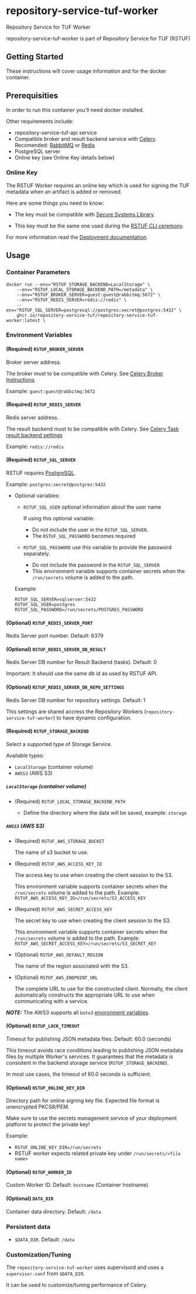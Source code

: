 # repository-service-tuf-worker

Repository Service for TUF Worker

repository-service-tuf-worker is part of Repository Service for TUF (RSTUF)

## Getting Started

These instructions will cover usage information and for the docker container.

## Prerequisities


In order to run this container you'll need docker installed.

Other requirements include:

* repository-service-tuf-api service
* Compatible broker and result backend service with
  [Celery](https://docs.celeryq.dev/en/stable/getting-started/backends-and-brokers/index.html).
  Recomended: [RabbitMQ](https://www.rabbitmq.com) or [Redis](https://redis.com)
* PostgreSQL server
* Online key (see Online Key details below)

### Online Key
The RSTUF Worker requires an online key which is used for signing the TUF
metadata when an artifact is added or removed.

Here are some things you need to know:
* The key must be compatible with
  [Secure Systems Library](https://github.com/secure-systems-lab/securesystemslib).

* This key must be the same one used during the [RSTUF CLI ceremony](https://repository-service-tuf.readthedocs.io/en/latest/guide/repository-service-tuf-cli/index.html#ceremony-ceremony).

For more information read the [Deployment documentation](https://repository-service-tuf.readthedocs.io/en/latest/guide/deployment/index.html).

## Usage

### Container Parameters

```shell
docker run --env="RSTUF_STORAGE_BACKEND=LocalStorage" \
    --env="RSTUF_LOCAL_STORAGE_BACKEND_PATH=/metadata" \
    --env="RSTUF_BROKER_SERVER=guest:guest@rabbitmq:5672" \
    --env="RSTUF_REDIS_SERVER=redis://redis" \
    --env="RSTUF_SQL_SERVER=postgresql://postgres:secret@postgres:5432" \
    ghcr.io/repository-service-tuf/repository-service-tuf-worker:latest \
```


### Environment Variables

#### (Required) `RSTUF_BROKER_SERVER`

Broker server address.

The broker must to be compatible with Celery.
See [Celery Broker Instructions](https://docs.celeryq.dev/en/stable/getting-started/backends-and-brokers/index.html#broker-instructions)

Example: `guest:guest@rabbitmq:5672`

#### (Required) `RSTUF_REDIS_SERVER`

Redis server address.

The result backend must to be compatible with Celery. See
[Celery Task result backend settings](https://docs.celeryq.dev/en/stable/userguide/configuration.html#task-result-backend-settings)

Example: `redis://redis`

#### (Required) `RSTUF_SQL_SERVER`

RSTUF requires [PostgreSQL](https://www.postgresql.org).

Example: `postgres:secret@postgres:5432`

* Optional variables:

  * `RSTUF_SQL_USER` optional information about the user name

    If using this optional variable:
    - Do not include the user in the `RSTUF_SQL_SERVER`.
    - The `RSTUF_SQL_PASSWORD` becomes required

  * `RSTUF_SQL_PASSWORD` use this variable to provide the password separately.
    - Do not include the password in the `RSTUF_SQL_SERVER`
    - This environment variable supports container secrets when the `/run/secrets`
      volume is added to the path.

  Example:
  ```
  RSTUF_SQL_SERVER=sqlserver:5432
  RSTUF_SQL_USER=postgres
  RSTUF_SQL_PASSWORD=/run/secrets/POSTGRES_PASSWORD
  ```

#### (Optional) `RSTUF_REDIS_SERVER_PORT`

Redis Server port number. Default: 6379

#### (Optional) `RSTUF_REDIS_SERVER_DB_RESULT`

Redis Server DB number for Result Backend (tasks). Default: 0

Important: It should use the same db id as used by RSTUF API.

#### (Optional) `RSTUF_REDIS_SERVER_DB_REPO_SETTINGS`

Redis Server DB number for repository settings. Default: 1

This settings are shared accress the Repository Workers
(``repository-service-tuf-worker``) to have dynamic configuration.

#### (Required) `RSTUF_STORAGE_BACKEND`

Select a supported type of Storage Service.

Available types:

* `LocalStorage` (container volume)
* `AWSS3` (AWS S3)

##### `LocalStorage` (container volume)

* (Required) ``RSTUF_LOCAL_STORAGE_BACKEND_PATH``

  - Define the directory where the data will be saved, example: `storage`

##### `AWSS3` (AWS S3)

* (Required) ``RSTUF_AWS_STORAGE_BUCKET``

  The name of s3 bucket to use.

* (Required) ``RSTUF_AWS_ACCESS_KEY_ID``

  The access key to use when creating the client session to the S3.

  This environment variable supports container secrets when the ``/run/secrets``
  volume is added to the path.
  Example: `RSTUF_AWS_ACCESS_KEY_ID=/run/secrets/S3_ACCESS_KEY`

* (Required) ``RSTUF_AWS_SECRET_ACCESS_KEY``

  The secret key to use when creating the client session to the S3.

  This environment variable supports container secrets when the ``/run/secrets``
  volume is added to the path.
  Example: ``RSTUF_AWS_SECRET_ACCESS_KEY=/run/secrets/S3_SECRET_KEY``

* (Optional) ``RSTUF_AWS_DEFAULT_REGION``

  The name of the region associated with the S3.

* (Optional) ``RSTUF_AWS_ENDPOINT_URL``

  The complete URL to use for the constructed client. Normally, the
  client automatically constructs the appropriate URL to use when
  communicating with a service.

**_NOTE:_**  The AWS3 supports all `boto3`
[environment variables](https://boto3.amazonaws.com/v1/documentation/api/latest/guide/configuration.html#using-environment-variables).

#### (Optional) `RSTUF_LOCK_TIMEOUT`

Timeout for publishing JSON metadata files. Default: 60.0 (seconds)

This timeout avoids race conditions leading to publishing JSON metadata files by multiple
Worker's services. It guarantees that the metadata is consistent in the backend
storage service (`RSTUF_STORAGE_BACKEND`).

In most use cases, the timeout of 60.0 seconds is sufficient.

#### (Optional) `RSTUF_ONLINE_KEY_DIR`

Directory path for online signing key file. Expected file format is unencrypted PKCS8/PEM.

Make sure to use the secrets management service of your deployment platform to
protect the private key!

Example:
- `RSTUF_ONLINE_KEY_DIR=/run/secrets`
- RSTUF worker expects related private key under  `/run/secrets/<file name>`


#### (Optional) `RSTUF_WORKER_ID`

Custom Worker ID.  Default: `hostname` (Container hostname)

#### (Optional) `DATA_DIR`

Container data directory. Default: `/data`


### Persistent data

* `$DATA_DIR`. Default: `/data`

### Customization/Tuning

The `repository-service-tuf-worker` uses supervisord and uses a
`supervisor.conf` from `$DATA_DIR`.

It can be used to customize/tuning performance of Celery.
